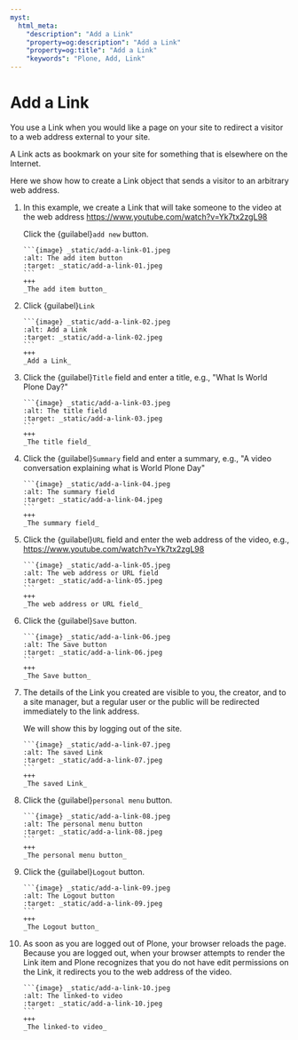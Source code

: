 ```yaml
---
myst:
  html_meta:
    "description": "Add a Link"
    "property=og:description": "Add a Link"
    "property=og:title": "Add a Link"
    "keywords": "Plone, Add, Link"
---
```


# Add a Link

You use a Link when you would like a page on your site to redirect a visitor to a web address external to your site.

A Link acts as bookmark on your site for something that is elsewhere on the Internet.

Here we show how to create a Link object that sends a visitor to an arbitrary web address.

1. In this example, we create a Link that will take someone to the video at the web address <https://www.youtube.com/watch?v=Yk7tx2zgL98> 

    Click the {guilabel}`add new` button.

   ````{card}
   ```{image} _static/add-a-link-01.jpeg
   :alt: The add item button
   :target: _static/add-a-link-01.jpeg
   ```
   +++
   _The add item button_
   ````

2. Click {guilabel}`Link`

   ````{card}
   ```{image} _static/add-a-link-02.jpeg
   :alt: Add a Link
   :target: _static/add-a-link-02.jpeg
   ```
   +++
   _Add a Link_
   ````

3. Click the {guilabel}`Title` field and enter a title, e.g., "What Is World Plone Day?"

   ````{card}
   ```{image} _static/add-a-link-03.jpeg
   :alt: The title field
   :target: _static/add-a-link-03.jpeg
   ```
   +++
   _The title field_
   ````

4. Click the {guilabel}`Summary` field and enter a summary, e.g., "A video conversation explaining what is World Plone Day"

   ````{card}
   ```{image} _static/add-a-link-04.jpeg
   :alt: The summary field
   :target: _static/add-a-link-04.jpeg
   ```
   +++
   _The summary field_
   ````

5. Click the {guilabel}`URL` field and enter the web address of the video, e.g., <https://www.youtube.com/watch?v=Yk7tx2zgL98>

   ````{card}
   ```{image} _static/add-a-link-05.jpeg
   :alt: The web address or URL field
   :target: _static/add-a-link-05.jpeg
   ```
   +++
   _The web address or URL field_
   ````

6. Click the {guilabel}`Save` button.

   ````{card}
   ```{image} _static/add-a-link-06.jpeg
   :alt: The Save button
   :target: _static/add-a-link-06.jpeg
   ```
   +++
   _The Save button_
   ````

7. The details of the Link you created are visible to you, the creator, and to a site manager, but a regular user or the public will be redirected immediately to the link address.

    We will show this by logging out of the site.

   ````{card}
   ```{image} _static/add-a-link-07.jpeg
   :alt: The saved Link
   :target: _static/add-a-link-07.jpeg
   ```
   +++
   _The saved Link_
   ````

8. Click the {guilabel}`personal menu` button.

   ````{card}
   ```{image} _static/add-a-link-08.jpeg
   :alt: The personal menu button
   :target: _static/add-a-link-08.jpeg
   ```
   +++
   _The personal menu button_
   ````

9. Click the {guilabel}`Logout` button.

   ````{card}
   ```{image} _static/add-a-link-09.jpeg
   :alt: The Logout button
   :target: _static/add-a-link-09.jpeg
   ```
   +++
   _The Logout button_
   ````

10. As soon as you are logged out of Plone, your browser reloads the page. 
   Because you are logged out, when your browser attempts to render the Link item and Plone recognizes that you do not have edit permissions on the Link, it redirects you to the web address of the video.
    ````{card}
    ```{image} _static/add-a-link-10.jpeg
    :alt: The linked-to video
    :target: _static/add-a-link-10.jpeg
    ```
    +++
    _The linked-to video_
    ````

